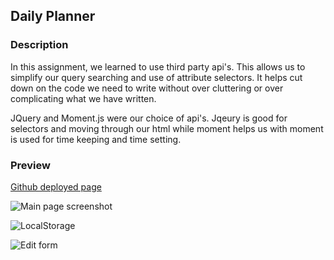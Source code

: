 ## Daily Planner

### Description

In this assignment, we learned to use third party api's. This allows us to simplify our query searching and use of attribute selectors. It helps cut down on the code we need to 
write without over cluttering or over complicating what we have written. 

JQuery and Moment.js were our choice of api's. Jqeury is good for selectors and moving through our html
while moment helps us with moment is used for time keeping and time setting.

### Preview

[Github deployed page](https://mikeymizell.github.io/Daily-Planner/)

![Main page screenshot](/assets/image/main-ss.png)

![LocalStorage](/assets/image/console-ss.png)

![Edit form](/assets/image/edit-ss.png)
